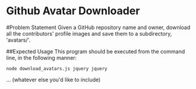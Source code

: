 # Github Avatar Downloader

#Problem Statement
Given a GitHub repository name and owner, download all the contributors' profile images and save them to a subdirectory, 'avatars/'.

##Expected Usage
This program should be executed from the command line, in the following manner:

`node download_avatars.js jquery jquery`

... (whatever else you'd like to include)
